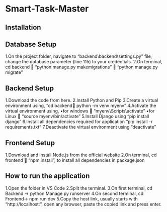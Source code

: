 # Smart-Task-Master

## Installation

## Database Setup
1.On the project folder, navigate to “backend\backend\settings.py” file, change the database parameter (line 115) to your credentials.
2.On terminal, cd backend  “python manage.py makemigrations”  “python manage.py migrate”

## Backend Setup
1.Download the code from here.
2.Install Python and Pip
3.Create a virtual environment using, “cd backend python -m venv myenv”
4.Activate the virtual environment using,
	•for windows  “myenv\Scripts\activate”
	•for Linux  “source myenv/bin/activate”
5.Install Django using “pip install django”
6.Install all dependencies required for application “pip install -r requirements.txt”
7.Deactivate the virtual environment using “deactivate”

## Frontend Setup
1.Download and install Node.js from the official website
2.On terminal, cd frontend  “npm install”, to install all dependencies in package.json

## How to run the application
1.Open the folder in VS Code
2.Split the terminal.
3.On first terminal, cd Backend -> python Manage.py runserver
4.On second terminal, cd Frontend-> npm run dev
5.Copy the host link, usually starts with “http://localhost:”, open any browser, paste the copied link and press enter.





